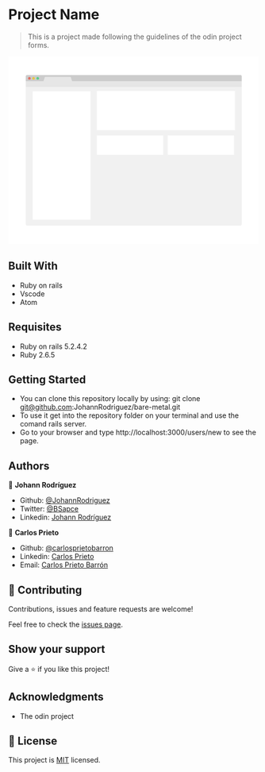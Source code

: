 # Project Name

> This is a project made following the guidelines of the odin project forms.

![screenshot](./app_screenshot.png)

## Built With

- Ruby on rails
- Vscode
- Atom

## Requisites

- Ruby on rails 5.2.4.2
- Ruby 2.6.5

## Getting Started

- You can clone this repository locally by using: git clone git@github.com:JohannRodriguez/bare-metal.git
- To use it get into the repository folder on your terminal and use the comand rails server.
- Go to your browser and type http://localhost:3000/users/new to see the page.

## Authors

👤 **Johann Rodríguez**
- Github: [@JohannRodriguez](https://github.com/JohannRodriguez)
- Twitter: [@BSapce](https://https://twitter.com/BSapce)
- Linkedin: [Johann Rodríguez](https://www.linkedin.com/in/johann-alonso-rodr%C3%ADguez-v%C3%A1zquez-25b07719a/)

👤 **Carlos Prieto**
- Github: [@carlosprietobarron](https://github.com/carlosprietobarron)
- Linkedin: [Carlos Prieto](https://www.linkedin.com/in/carlos-prieto-41a2b018b/)
- Email: [Carlos Prieto Barrón](carloprietobarron@gmail.com)

## 🤝 Contributing

Contributions, issues and feature requests are welcome!

Feel free to check the [issues page](https://github.com/JohannRodriguez/bare-metal/issues).

## Show your support

Give a ⭐️ if you like this project!

## Acknowledgments

- The odin project

## 📝 License

This project is [MIT](lic.url) licensed.
